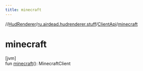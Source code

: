 ```yaml
---
title: minecraft
---
```

//[HudRenderer](../../../index.html)/[ru.airdead.hudrenderer.stuff](../index.html)/[ClientApi](index.html)/[minecraft](minecraft.html)



# minecraft



[jvm]\
fun [minecraft](minecraft.html)(): MinecraftClient




